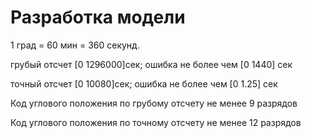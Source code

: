 Разработка модели
==============

1 град = 60 мин = 360 секунд. 


грубый отсчет [0 1296000]сек; ошибка не более чем [0 1440] сек

точный отсчет [0 10080]сек;   ошибка не более чем [0 1.25] сек 
 

Код углового положения по грубому отсчету не менее 9 разрядов

Код углового положения по точному отсчету не менее 12 разрядов

